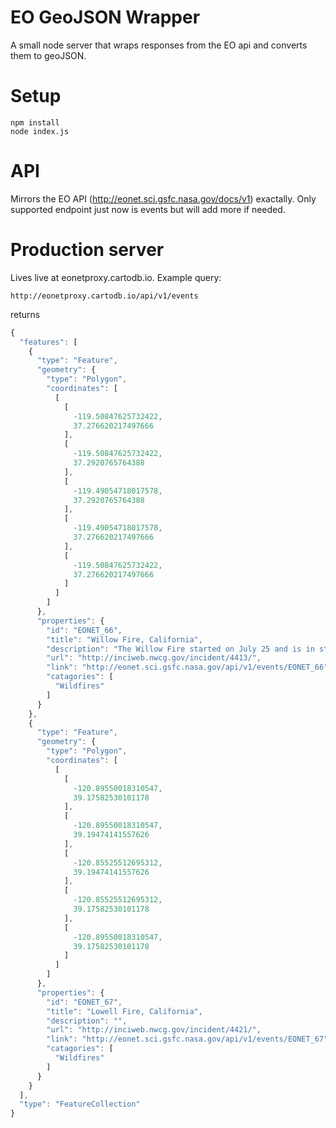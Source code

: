 # EO GeoJSON Wrapper
A small node server that wraps responses from the EO api and converts them to geoJSON. 

# Setup 

    npm install 
    node index.js 

# API
Mirrors the EO API (http://eonet.sci.gsfc.nasa.gov/docs/v1) exactally. Only supported endpoint just now is events but will add more if needed. 

# Production server 

Lives live at eonetproxy.cartodb.io. Example query:

    http://eonetproxy.cartodb.io/api/v1/events
    
returns 

```javascript
{
  "features": [
    {
      "type": "Feature",
      "geometry": {
        "type": "Polygon",
        "coordinates": [
          [
            [
              -119.50847625732422,
              37.276620217497666
            ],
            [
              -119.50847625732422,
              37.2920765764388
            ],
            [
              -119.49054718017578,
              37.2920765764388
            ],
            [
              -119.49054718017578,
              37.276620217497666
            ],
            [
              -119.50847625732422,
              37.276620217497666
            ]
          ]
        ]
      },
      "properties": {
        "id": "EONET_66",
        "title": "Willow Fire, California",
        "description": "The Willow Fire started on July 25 and is in steep and rugged terrain within the Sierra National Forest.",
        "url": "http://inciweb.nwcg.gov/incident/4413/",
        "link": "http://eonet.sci.gsfc.nasa.gov/api/v1/events/EONET_66",
        "catagories": [
          "Wildfires"
        ]
      }
    },
    {
      "type": "Feature",
      "geometry": {
        "type": "Polygon",
        "coordinates": [
          [
            [
              -120.89550018310547,
              39.17582530101178
            ],
            [
              -120.89550018310547,
              39.19474141557626
            ],
            [
              -120.85525512695312,
              39.19474141557626
            ],
            [
              -120.85525512695312,
              39.17582530101178
            ],
            [
              -120.89550018310547,
              39.17582530101178
            ]
          ]
        ]
      },
      "properties": {
        "id": "EONET_67",
        "title": "Lowell Fire, California",
        "description": "",
        "url": "http://inciweb.nwcg.gov/incident/4421/",
        "link": "http://eonet.sci.gsfc.nasa.gov/api/v1/events/EONET_67",
        "catagories": [
          "Wildfires"
        ]
      }
    }
  ],
  "type": "FeatureCollection"
}
```
